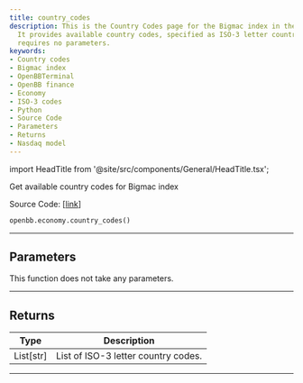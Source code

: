```yaml
---
title: country_codes
description: This is the Country Codes page for the Bigmac index in the OpenBBTerminal.
  It provides available country codes, specified as ISO-3 letter country codes, and
  requires no parameters.
keywords:
- Country codes
- Bigmac index
- OpenBBTerminal
- OpenBB finance
- Economy
- ISO-3 codes
- Python
- Source Code
- Parameters
- Returns
- Nasdaq model
---
```


import HeadTitle from '@site/src/components/General/HeadTitle.tsx';

<HeadTitle title="economy.country_codes - Reference | OpenBB SDK Docs" />

Get available country codes for Bigmac index

Source Code: [[link](https://github.com/OpenBB-finance/OpenBBTerminal/tree/main/openbb_terminal/economy/nasdaq_model.py#L125)]

```python
openbb.economy.country_codes()
```

---

## Parameters

This function does not take any parameters.

---

## Returns

| Type | Description |
| ---- | ----------- |
| List[str] | List of ISO-3 letter country codes. |
---
